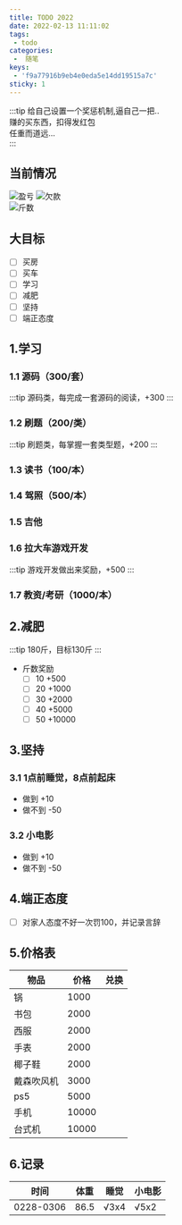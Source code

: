 ```yaml
---
title: TODO 2022
date: 2022-02-13 11:11:02
tags:
 - todo
categories:
 -  随笔
keys: 
 - 'f9a77916b9eb4e0eda5e14dd19515a7c'
sticky: 1
---
```

<!-- more -->

:::tip
给自己设置一个奖惩机制,逼自己一把..    
赚的买东西，扣得发红包    
任重而道远...    
:::

## 当前情况
![盈亏](https://progress-bar.dev/0/?scale=10000&title=盈亏&width=200&suffix=元)
![欠款](https://progress-bar.dev/220/?scale=10000&title=欠款&width=200&suffix=元)    
![斤数](https://progress-bar.dev/7/?scale=50&title=减肥&width=200&suffix=斤)


## 大目标
- [ ] 买房
- [ ] 买车
- [ ] 学习
- [ ] 减肥
- [ ] 坚持
- [ ] 端正态度

## 1.学习
### 1.1 源码（300/套）
:::tip
源码类，每完成一套源码的阅读，+300
:::

### 1.2 刷题（200/类）
:::tip
刷题类，每掌握一套类型题，+200
:::
### 1.3 读书（100/本）
### 1.4 驾照（500/本）
### 1.5 吉他
### 1.6 拉大车游戏开发
:::tip
游戏开发做出来奖励，+500
:::
### 1.7 教资/考研（1000/本）

## 2.减肥
:::tip
180斤，目标130斤
:::
+ 斤数奖励
    + [ ] 10 +500
    + [ ] 20 +1000
    + [ ] 30 +2000
    + [ ] 40 +5000
    + [ ] 50 +10000
    
## 3.坚持
### 3.1 1点前睡觉，8点前起床
+ 做到 +10
+ 做不到 -50
### 3.2 小电影
+ 做到 +10
+ 做不到 -50
## 4.端正态度

+ [ ] 对家人态度不好一次罚100，并记录言辞

## 5.价格表 

|  物品   | 价格  | 兑换 | 
|  ----  | ----  | ---- |
| 锅  | 1000 |  |
| 书包  | 2000 ||
| 西服  | 2000 ||
| 手表  | 2000 ||
| 椰子鞋  | 2000 ||
| 戴森吹风机  | 3000 ||
| ps5  | 5000 ||
| 手机  | 10000 ||
| 台式机  | 10000 ||

## 6.记录
|  时间   | 体重  | 睡觉 | 小电影 |
|  ----  | ----  | ---- |---- |
| 0228-0306  | 86.5 | √3x4 | √5x2 |